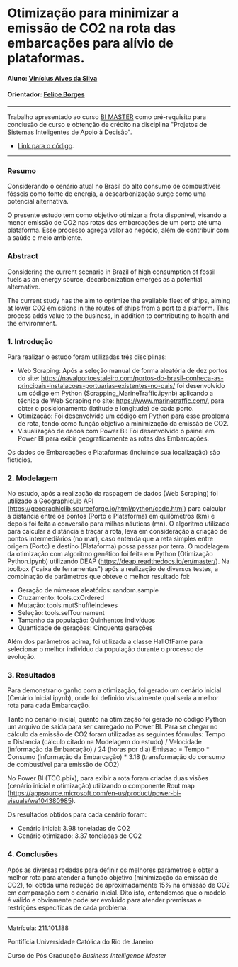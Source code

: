 # Otimização para minimizar a emissão de CO2 na rota das embarcações para alívio de plataformas.

#### Aluno: [Vinícius Alves da Silva](https://github.com/vinirio10)
#### Orientador: [Felipe Borges](https://github.com/FelipeBorgesC)

---

Trabalho apresentado ao curso [BI MASTER](https://ica.puc-rio.ai/bi-master) como pré-requisito para conclusão de curso e obtenção de crédito na disciplina "Projetos de Sistemas Inteligentes de Apoio à Decisão".

- [Link para o código](https://github.com/vinirio10/BIMaster-TCC).

---

### Resumo

Considerando o cenário atual no Brasil do alto consumo de combustíveis fósseis como fonte de energia, a descarbonização surge como uma potencial alternativa.

O presente estudo tem como objetivo otimizar a frota disponível, visando a menor emissão de CO2 nas rotas das embarcações de um porto até uma plataforma. Esse processo agrega valor ao negócio, além de contribuir com a saúde e meio ambiente.

### Abstract

Considering the current scenario in Brazil of high consumption of fossil fuels as an energy source, decarbonization emerges as a potential alternative.

The current study has the aim to optimize the available fleet of ships, aiming at lower CO2 emissions in the routes of ships from a port to a platform. This process adds value to the business, in addition to contributing to health and the environment.

### 1. Introdução

Para realizar o estudo foram utilizadas três disciplinas:
- Web Scraping: Após a seleção manual de forma aleatória de dez portos do site: https://navalportoestaleiro.com/portos-do-brasil-conheca-as-principais-instalacoes-portuarias-existentes-no-pais/ foi desenvolvido um código em Python (Scrapping_MarineTraffic.ipynb) aplicando a técnica de Web Scraping no site: https://www.marinetraffic.com/, para obter o posicionamento (latitude e longitude) de cada porto.
- Otimização: Foi desenvolvido um código em Python para esse problema de rota, tendo como função objetivo a minimização da emissão de CO2.
- Visualização de dados com Power BI: Foi desenvolvido o painel em Power BI para exibir geograficamente as rotas das Embarcações.

Os dados de Embarcações e Plataformas (incluíndo sua localização) são fictícios. 

### 2. Modelagem

No estudo, após a realização da raspagem de dados (Web Scraping) foi utilizado a GeographicLib API (https://geographiclib.sourceforge.io/html/python/code.html) para calcular a distância entre os pontos (Porto e Plataforma) em quilômetros (km) e depois foi feita a conversão para milhas náuticas (mn). O algoritmo utilizado para calcular a distância e traçar a rota, leva em consideração a criação de pontos intermediários (no mar), caso entenda que a reta simples entre origem (Porto) e destino (Plataforma) possa passar por terra.
O modelagem da otimização com algoritmo genético foi feita em Python (Otimização Python.ipynb) utilizando DEAP (https://deap.readthedocs.io/en/master/). Na toolbox ("caixa de ferramentas") após a realização de diversos testes, a combinação de parâmetros que obteve o melhor resultado foi:
- Geração de números aleatórios: random.sample
- Cruzamento: tools.cxOrdered
- Mutação: tools.mutShuffleIndexes
- Seleção: tools.selTournament
- Tamanho da população: Quinhentos indivíduos
- Quantidade de gerações: Cinquenta gerações

Além dos parâmetros acima, foi utilizada a classe HallOfFame para selecionar o melhor indivíduo da população durante o processo de evolução.

### 3. Resultados

Para demonstrar o ganho com a otimização, foi gerado um cenário inicial (Cenário Inicial.ipynb), onde foi definido visualmente qual seria a melhor rota para cada Embarcação.

Tanto no cenário inicial, quanto na otimização foi gerado no código Python um arquivo de saída para ser carregado no Power BI. Para se chegar no cálculo da emissão de CO2 foram utilizadas as seguintes fórmulas:
Tempo = Distancia (cálculo citado na Modelagem do estudo) / Velocidade (informação da Embarcação) / 24 (horas por dia)
Emissao = Tempo * Consumo (informação da Embarcação) * 3.18 (transformação do consumo de combustível para emissão de CO2)

No Power BI (TCC.pbix), para exibir a rota foram criadas duas visões (cenário inicial e otimização) utilizando o componente Rout map (https://appsource.microsoft.com/en-us/product/power-bi-visuals/wa104380985).

Os resultados obtidos para cada cenário foram:
- Cenário inicial: 3.98 toneladas de CO2
- Cenário otimizado: 3.37 toneladas de CO2

### 4. Conclusões

Após as diversas rodadas para definir os melhores parâmetros e obter a melhor rota para atender a função objetivo (minimização da emissão de CO2), foi obtida uma redução de aproximadamente 15% na emissão de CO2 em comparação com o cenário inicial. Dito isto, entendemos que o modelo é válido e obviamente pode ser evoluido para atender premissas e restrições específicas de cada problema.

---

Matrícula: 211.101.188

Pontifícia Universidade Católica do Rio de Janeiro

Curso de Pós Graduação *Business Intelligence Master*
